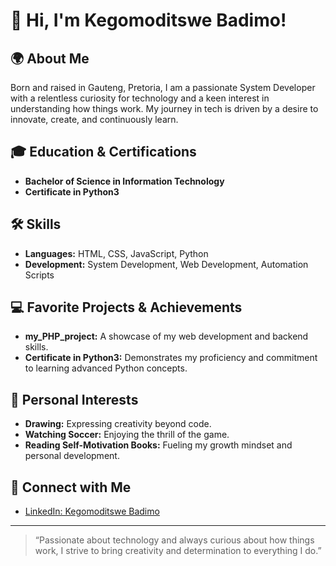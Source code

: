 # 👋 Hi, I'm Kegomoditswe Badimo!

## 🌍 About Me
Born and raised in Gauteng, Pretoria, I am a passionate System Developer with a relentless curiosity for technology and a keen interest in understanding how things work. My journey in tech is driven by a desire to innovate, create, and continuously learn.

## 🎓 Education & Certifications
- **Bachelor of Science in Information Technology**
- **Certificate in Python3**

## 🛠️ Skills
- **Languages:** HTML, CSS, JavaScript, Python
- **Development:** System Development, Web Development, Automation Scripts

## 💻 Favorite Projects & Achievements
- **my_PHP_project:** A showcase of my web development and backend skills.
- **Certificate in Python3:** Demonstrates my proficiency and commitment to learning advanced Python concepts.

## 🌟 Personal Interests
- **Drawing:** Expressing creativity beyond code.
- **Watching Soccer:** Enjoying the thrill of the game.
- **Reading Self-Motivation Books:** Fueling my growth mindset and personal development.

## 🤝 Connect with Me
- [LinkedIn: Kegomoditswe Badimo](https://www.linkedin.com/in/kegomoditswe-badimo/)

---

> “Passionate about technology and always curious about how things work, I strive to bring creativity and determination to everything I do.”
